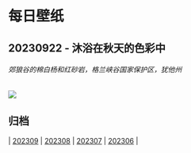 # 每日壁纸

## 20230922 - 沐浴在秋天的色彩中

###### 郊狼谷的棉白杨和红砂岩，格兰峡谷国家保护区，犹他州

![](https://www.bing.com/th?id=OHR.CottonwoodCanyon_ZH-CN5293620973_UHD.jpg)

## 归档

| [202309](/202309/README.md)
| [202308](/202308/README.md)
| [202307](/202307/README.md)
| [202306](/202306/README.md)
|